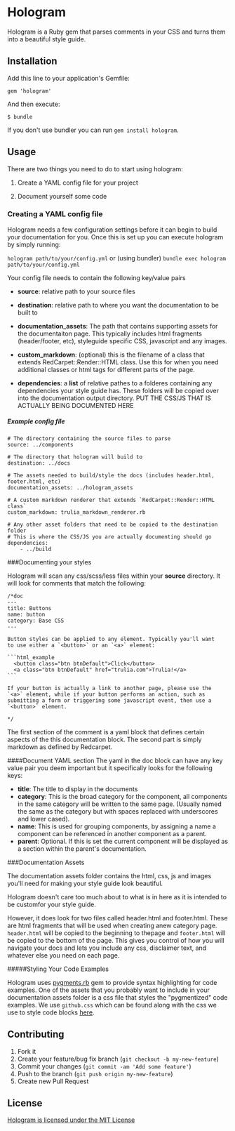 # Hologram

Hologram is a Ruby gem that parses comments in your CSS and turns them into a beautiful style guide.

## Installation

Add this line to your application's Gemfile:

    gem 'hologram'

And then execute:

    $ bundle
    
If you don't use bundler you can run `gem install hologram`.

## Usage

There are two things you need to do to start using hologram:

1. Create a YAML config file for your project

2. Document yourself some code
 
### Creating a YAML config file

Hologram needs a few configuration settings before it can begin to build
your documentation for you. Once this is set up you can execute hologram by 
simply running:

`hologram path/to/your/config.yml` or (using bundler) `bundle exec hologram path/to/your/config.yml`

Your config file needs to contain the following key/value pairs

* **source**: relative path to your source files

* **destination**: relative path to where you want the documentation to be
  built to

* **documentation_assets**: The path that contains supporting assets for
  the documentaiton page. This typically includes html fragments (header/footer, etc),
  styleguide specific CSS, javascript and any images.

* **custom_markdown**: (optional) this is the filename of a class that extends 
  RedCarpet::Render::HTML class. Use this for when you need
  additional classes or html tags for different parts of the page.

* **dependencies**: a **list** of relative pathes to a folderes containing any dependencies your style guide has.
These folders will be copied over into the documentation output directory. 
PUT THE CSS/JS THAT IS ACTUALLY BEING DOCUMENTED HERE

##### Example config file

    # The directory containing the source files to parse
    source: ../components

    # The directory that hologram will build to
    destination: ../docs

    # The assets needed to build/style the docs (includes header.html, footer.html, etc)
    documentation_assets: ../hologram_assets
    
    # A custom markdown renderer that extends `RedCarpet::Render::HTML class`
    custom_markdown: trulia_markdown_renderer.rb

    # Any other asset folders that need to be copied to the destination folder
    # This is where the CSS/JS you are actually documenting should go
    dependencies:
        - ../build



###Documenting your styles

Hologram will scan any css/scss/less files within your **source** directory. 
It will look for comments that match the following:

    /*doc
    --- 
    title: Buttons 
    name: button 
    category: Base CSS 
    ---

    Button styles can be applied to any element. Typically you'll want
    to use either a `<button>` or an `<a>` element:

    ```html_example 
      <button class="btn btnDefault">Click</button>
      <a class="btn btnDefault" href="trulia.com">Trulia!</a> 
    ```
    
    If your button is actually a link to another page, please use the
    `<a>` element, while if your button performs an action, such as
    submitting a form or triggering some javascript event, then use a
    `<button>` element.

    */

The first section of the comment is a yaml block that defines certain
aspects of the this documentation block. The second part is simply
markdown as defined by Redcarpet. 

####Document YAML section
The yaml in the doc block can have any key value pair you deem important
but it specifically looks for the following keys:

* **title**: The title to display in the documents
* **category**: This is the broad category for the component, all
  components in the same category will be written to the same page.
  (Usually named the same as the category but with spaces replaced with
  underscores and lower cased).
* **name**: This is used for grouping components, by assigning
  a name a component can be referenced in another component as a parent.
* **parent**: Optional. If this is set the current component will be
  displayed as a section within the parent's documentation.


###Documentation Assets

The documentation assets folder contains the html, css, js and images
you'll need for making your style guide look beautiful. 

Hologram doesn't care too much about to what is in here as it is intended 
to be customfor your style guide. 

However, it does look for two files called header.html and footer.html. 
These are html fragments that will be used when creating anew category page. 
`header.html` will be copied to the beginning to thepage and `footer.html`
will be copied to the bottom of the page. This gives you control of how you 
will navigate your docs and lets you include any css, disclaimer text, and 
whatever else you need on each page.

#####Styling Your Code Examples

Hologram uses [pygments.rb](https://github.com/tmm1/pygments.rb) gem to provide 
syntax highlighting for code examples. One of the assets that you probably want
to include in your documentation assets folder is a css file that styles the
"pygmentized" code examples. We use `github.css` which can be found along with the
css we use to style code blocks [here](https://github.com/trulia/hologram-example/tree/gh-pages/hologram_assets/doc_assets/css).

## Contributing

1. Fork it
2. Create your feature/bug fix branch (`git checkout -b my-new-feature`)
3. Commit your changes (`git commit -am 'Add some feature'`)
4. Push to the branch (`git push origin my-new-feature`)
5. Create new Pull Request


## License
[Hologram is licensed under the MIT License](https://github.com/trulia/hologram/blob/master/LICENSE.txt)


